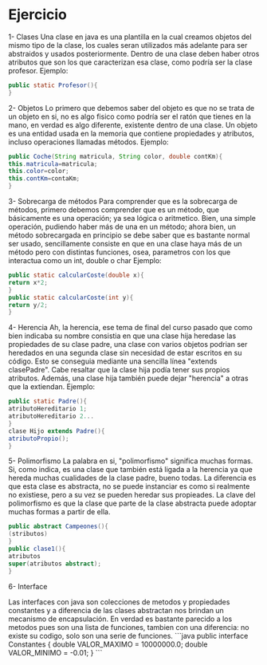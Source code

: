 # Ejercicio
1- Clases
 Una clase en java es una plantilla en la cual creamos objetos del mismo tipo de la clase, los cuales seran utilizados más
  adelante para ser abstraidos y usados posteriormente. Dentro de una clase deben haber otros atributos que son los que caracterizan
  esa clase, como podría ser la clase profesor.
  Ejemplo:
  
  ```java
  public static Profesor(){
  }
  ```
 
  
2- Objetos
  Lo primero que debemos saber del objeto es que no se trata de un objeto en si, no es algo fisico como podría ser el ratón que tienes
  en la mano, en verdad es algo diferente, existente dentro de una clase. Un objeto es una entidad usada en la memoria que contiene
  propiedades y atributos, incluso operaciones llamadas métodos.
  Ejemplo:
  ```java
  public Coche(String matricula, String color, double contKm){
  this.matricula=matricula;
  this.color=color;
  this.contKm=contaKm;
  }
 ```
  
3- Sobrecarga de métodos
  Para comprender que es la sobrecarga de métodos, primero debemos comprender que es un método, que básicamente es una operación;
  ya sea lógica o aritmetico. Bien, una simple operación, pudiendo haber más de una en un método; ahora bien, un método sobrecargada
  en principio se debe saber que es bastante normal ser usado, sencillamente consiste en que en una clase haya más de un método
  pero con distintas funciones, osea, parametros con los que interactua como un int, double o char
  Ejemplo:
  ```java
  public static calcularCoste(double x){
  return x*2;
  }
  public static calcularCoste(int y){
  return y/2;
  }
 ```
  
4- Herencia
  Ah, la herencia, ese tema de final del curso pasado que como bien indicaba su nombre consistia en que una clase hija heredase 
  las propiedades de su clase padre, una clase con varios objetos podrian ser heredados en una segunda clase sin necesidad de
  estar escritos en su código. Esto se conseguia mediante una sencilla línea "extends clasePadre". Cabe resaltar que la clase hija
  podía tener sus propios atributos. Además, una clase hija también puede dejar "herencia" a otras que la extiendan.
  Ejemplo:
  ```java
  public static Padre(){
  atributoHereditario 1;
  atributoHereditario 2...
  }
  clase Hijo extends Padre(){
  atributoPropio();
  }
```
  
  5- Polimorfismo
  La palabra en si, "polimorfismo" significa muchas formas. Si, como indica, es una clase que también está ligada a la herencia
  ya que hereda muchas cualidades de la clase padre, bueno todas. La diferencia es que esta clase es abstracta, no se puede instanciar
  es como si realmente no existiese, pero a su vez se pueden heredar sus propieades. La clave del polimorfismo es que la clase que parte
  de la clase abstracta puede adoptar muchas formas a partir de ella.
  ```java
  public abstract Campeones(){
  (stributos)
  }
  public clase1(){
  atributos
  super(atributos abstract);
  }
  ```
  6- Interface
  <dt>Las interfaces con java son colecciones de metodos y propiedades constantes y a diferencia de las clases abstractan nos
  brindan un mecanismo de encapsulación. En verdad es bastante parecido a los metodos pues son una lista de funciones, tambien con
  una diferencia: no existe su codigo, solo son una serie de funciones.
 ```java
 public interface Constantes {
    double VALOR_MAXIMO = 10000000.0;
    double VALOR_MINIMO = -0.01;
}
 ```
